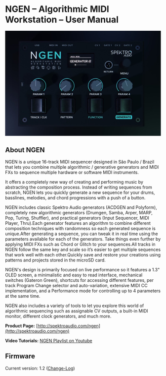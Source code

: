 # NGEN – Algorithmic MIDI Workstation – User Manual

![](images/NGEN_PromoImage.jpeg)

## About NGEN

NGEN is a unique 16-track MIDI sequencer designed in São Paulo / Brazil that lets you combine multiple algorithmic / generative generators and MIDI FXs to sequence multiple hardware or software MIDI instruments.

It offers a completely new way of creating and performing music by abstracting the composition process. Instead of writing sequences from scratch, NGEN lets you quickly generate a new sequence for your drums, basslines, melodies, and chord progressions with a push of a button.

NGEN includes classic Spektro Audio generators (ACDGEN and Polyform), completely new algorithmic generators (Drumgen, Samba, Arper, MARP, Pop, Turing, Shuffler), and  practical generators (Input Sequencer, MIDI Player, Thru).Each generator features an algorithm to combine different composition techniques with randomness so each generated sequence is unique.After generating a sequence, you can tweak it in real time using the parameters available for each of the generators. Take things even further by applying MIDI FXs such as Chord or Glitch to your sequences.All tracks in NGEN follow the same key and scale so it’s easier to get multiple sequences that work well with each other.Quickly save and restore your creations using patterns and projects stored in the microSD card.

NGEN's design is primarily focused on live performance so it features a 1.3" OLED screen, a minimalistic and easy to read interface, mechanical switches (Gateron Green), shortcuts for accessing different features, per track Program Change selector and auto-variation, extensive MIDI CC implementation, and a Performance mode for controlling up to 4 parameters at the same time.

NGEN also includes a variety of tools to let you explore this world of algorithmic sequencing such as assignable CV outputs, a built-in MIDI monitor, different clock generators, and much more.

**Product Page:** [http://spektroaudio.com/ngen](http://spektroaudio.com/ngen)

**Video Tutorials:** [NGEN Playlist on Youtube](http://spektroaudio.com/ngen)


## Firmware

Current version: 1.2 ([Change-Log](firmwareupdate.md#change-log))

